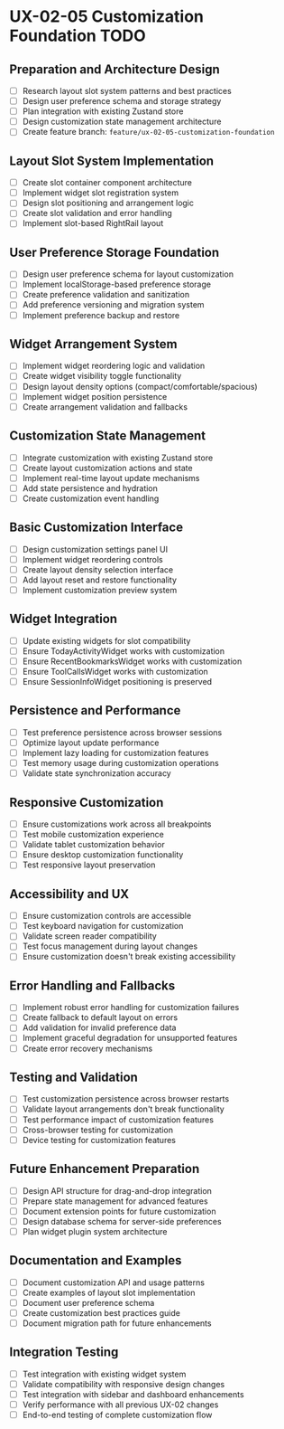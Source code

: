 # UX-02-05 Customization Foundation TODO

## Preparation and Architecture Design
- [ ] Research layout slot system patterns and best practices
- [ ] Design user preference schema and storage strategy
- [ ] Plan integration with existing Zustand store
- [ ] Design customization state management architecture
- [ ] Create feature branch: `feature/ux-02-05-customization-foundation`

## Layout Slot System Implementation
- [ ] Create slot container component architecture
- [ ] Implement widget slot registration system
- [ ] Design slot positioning and arrangement logic
- [ ] Create slot validation and error handling
- [ ] Implement slot-based RightRail layout

## User Preference Storage Foundation
- [ ] Design user preference schema for layout customization
- [ ] Implement localStorage-based preference storage
- [ ] Create preference validation and sanitization
- [ ] Add preference versioning and migration system
- [ ] Implement preference backup and restore

## Widget Arrangement System
- [ ] Implement widget reordering logic and validation
- [ ] Create widget visibility toggle functionality
- [ ] Design layout density options (compact/comfortable/spacious)
- [ ] Implement widget position persistence
- [ ] Create arrangement validation and fallbacks

## Customization State Management
- [ ] Integrate customization with existing Zustand store
- [ ] Create layout customization actions and state
- [ ] Implement real-time layout update mechanisms
- [ ] Add state persistence and hydration
- [ ] Create customization event handling

## Basic Customization Interface
- [ ] Design customization settings panel UI
- [ ] Implement widget reordering controls
- [ ] Create layout density selection interface
- [ ] Add layout reset and restore functionality
- [ ] Implement customization preview system

## Widget Integration
- [ ] Update existing widgets for slot compatibility
- [ ] Ensure TodayActivityWidget works with customization
- [ ] Ensure RecentBookmarksWidget works with customization
- [ ] Ensure ToolCallsWidget works with customization
- [ ] Ensure SessionInfoWidget positioning is preserved

## Persistence and Performance
- [ ] Test preference persistence across browser sessions
- [ ] Optimize layout update performance
- [ ] Implement lazy loading for customization features
- [ ] Test memory usage during customization operations
- [ ] Validate state synchronization accuracy

## Responsive Customization
- [ ] Ensure customizations work across all breakpoints
- [ ] Test mobile customization experience
- [ ] Validate tablet customization behavior
- [ ] Ensure desktop customization functionality
- [ ] Test responsive layout preservation

## Accessibility and UX
- [ ] Ensure customization controls are accessible
- [ ] Test keyboard navigation for customization
- [ ] Validate screen reader compatibility
- [ ] Test focus management during layout changes
- [ ] Ensure customization doesn't break existing accessibility

## Error Handling and Fallbacks
- [ ] Implement robust error handling for customization failures
- [ ] Create fallback to default layout on errors
- [ ] Add validation for invalid preference data
- [ ] Implement graceful degradation for unsupported features
- [ ] Create error recovery mechanisms

## Testing and Validation
- [ ] Test customization persistence across browser restarts
- [ ] Validate layout arrangements don't break functionality
- [ ] Test performance impact of customization features
- [ ] Cross-browser testing for customization
- [ ] Device testing for customization features

## Future Enhancement Preparation
- [ ] Design API structure for drag-and-drop integration
- [ ] Prepare state management for advanced features
- [ ] Document extension points for future customization
- [ ] Design database schema for server-side preferences
- [ ] Plan widget plugin system architecture

## Documentation and Examples
- [ ] Document customization API and usage patterns
- [ ] Create examples of layout slot implementation
- [ ] Document user preference schema
- [ ] Create customization best practices guide
- [ ] Document migration path for future enhancements

## Integration Testing
- [ ] Test integration with existing widget system
- [ ] Validate compatibility with responsive design changes
- [ ] Test integration with sidebar and dashboard enhancements
- [ ] Verify performance with all previous UX-02 changes
- [ ] End-to-end testing of complete customization flow